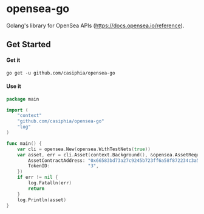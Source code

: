 # opensea-go

Golang's library for OpenSea APIs (https://docs.opensea.io/reference).

## Get Started

#### Get it

```shell
go get -u github.com/casiphia/opensea-go
```

#### Use it

```go
package main

import (
	"context"
	"github.com/casiphia/opensea-go"
	"log"
)

func main() {
	var cli = opensea.New(opensea.WithTestNets(true))
	var asset, err = cli.Asset(context.Background(), &opensea.AssetRequest{
		AssetContractAddress: "0x66583bd73a27c9245b723ff6a58f872234c3a50a",
		TokenID:              "3",
	})
	if err != nil {
		log.Fatalln(err)
		return
	}
	log.Println(asset)
}
```
